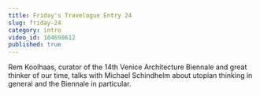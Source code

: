 ```yaml
---
title: Friday's Travelogue Entry 24
slug: friday-24
category: intro
video_id: 104698612
published: true
---
```


Rem Koolhaas, curator of the 14th Venice Architecture Biennale and great thinker of our time, talks with Michael Schindhelm about utopian thinking in general and the Biennale in particular. 
